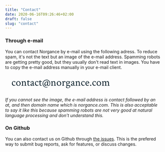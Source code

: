```yaml
---
title: "Contact"
date: 2020-06-16T09:26:46+02:00
draft: false
slug: "contact"
---
```


### Through e-mail

<p style="margin-bottom:0.8em">
You can contact Norgance by e-mail using the following adress. To reduce spam, it's not the text but an image of the e-mail address. Spamming robots are getting pretty good, but they usually don't read text in images. You have to copy the e-mail address manually in your e-mail client.
</p>

<p style="margin-bottom:0">
<svg xmlns="http://www.w3.org/2000/svg" max-width="100%" width="360" height="60" viewBox="0 0 131.648 20.473"><g fill="#0e232e"><path d="M10.315 7.528q1.365 0 1.885.633 0 .83-.458.83-.211 0-.323-.086-.112-.1-.285-.347-.385-.57-.918-.57-.508 0-.93.483-.41.484-.41 1.439 0 .992.484 1.65.496.656 1.365.656.26 0 .496-.05.235-.049.396-.11.174-.075.286-.137.124-.075.21-.137l.087-.062q.075 0 .075.162 0 .099-.075.223-.248.347-.731.632-.484.273-1.055.273-1.029 0-1.773-.769-.732-.781-.732-1.897 0-1.141.62-1.972.62-.844 1.786-.844zM15.5 8q-.658 0-1.08.607-.409.596-.409 1.464 0 1.017.521 1.749.533.719 1.24.719.658 0 1.08-.62.421-.62.421-1.488 0-1.005-.533-1.712-.534-.72-1.24-.72zm.136-.484q1.116 0 1.91.806.794.806.794 1.935 0 1.14-.782 1.96-.769.806-1.897.806-1.129 0-1.923-.807-.793-.818-.793-1.96 0-1.153.768-1.946.77-.794 1.923-.794zM22.804 7.504q.869 0 1.216.62t.347 2.009v1.128q0 .72.1 1.104.024.087.322.174.297.074.421.074.038 0 .05.15.012.148-.012.21-1.24-.062-1.327-.062-.025 0-1.303.062-.05-.05-.05-.198 0-.162.05-.162.15 0 .41-.074.273-.087.297-.174.087-.36.087-.868v-1.24q0-1.154-.298-1.575-.297-.422-.967-.422-.397 0-.769.298-.36.285-.36.52v2.183q0 .72.1 1.104.024.087.322.174.298.074.422.074.037 0 .05.15.012.148-.013.21-1.24-.062-1.327-.062-.074 0-1.352.062-.05-.05-.05-.198 0-.162.05-.162.149 0 .434-.074.298-.087.323-.174.087-.36.087-.868V9.153q0-.484-.174-.67-.124-.148-.31-.198-.174-.062-.298-.062-.111 0-.111-.025 0-.298.074-.31 1.315-.198 1.711-.322h.038l.024-.013q.05 0 .062.112.013.099 0 .149-.05.347-.05.496 0 .05.026.05.012 0 .037-.025.285-.298.769-.559.496-.272.942-.272zM26.55 8.297h-.72q-.061 0-.061-.26 0-.075.012-.087.36-.161.781-.657.137-.162.26-.36.137-.21.224-.36.087-.148.087-.16.372 0 .372.061v1.228q.322 0 .98.012h.694q.1 0 .1.112 0 .223-.125.471h-1.65v3.039q0 .496.249.794.26.297.67.297.372 0 .769-.235.037-.025.111.111.075.124.062.137-.186.198-.57.397-.385.186-.794.186-.62 0-1.042-.41-.41-.409-.41-1.166zM31.188 12.142q.211.174.546.174.335 0 .645-.199.31-.21.31-.421v-1.278q-.1.05-.484.174-.384.124-.607.223-.211.087-.422.31-.198.21-.198.496 0 .335.21.521zm1.166-4.614q.682 0 .98.335.298.323.298 1.054v2.865q0 .26.136.434.137.174.372.174.174 0 .434-.174.05 0 .05.1 0 .16-.062.26-.509.434-.868.434-.286 0-.546-.235-.26-.236-.36-.497-.012 0-.099.087-.074.075-.21.186-.137.1-.323.211-.174.112-.422.186-.236.075-.484.075-.57 0-.942-.298-.372-.31-.372-.918 0-.273.136-.508.137-.248.323-.397.186-.161.508-.323.323-.16.546-.235.235-.087.608-.211.372-.124.52-.186.112-.037.112-.186v-.93q0-.397-.248-.608Q32.193 8 31.846 8q-.372 0-.62.26-.248.248-.248.657 0 .434-.509.434-.347 0-.484-.235 0-.533.782-1.054.781-.534 1.587-.534zM37.576 7.528q1.364 0 1.885.633 0 .83-.46.83-.21 0-.322-.086-.111-.1-.285-.347-.384-.57-.918-.57-.508 0-.93.483-.41.484-.41 1.439 0 .992.485 1.65.496.656 1.364.656.26 0 .496-.05.236-.049.397-.11.173-.075.285-.137.124-.075.21-.137l.088-.062q.074 0 .074.162 0 .099-.074.223-.248.347-.732.632-.484.273-1.054.273-1.03 0-1.774-.769-.731-.781-.731-1.897 0-1.141.62-1.972.62-.844 1.786-.844zM40.738 8.297h-.72q-.061 0-.061-.26 0-.075.012-.087.36-.161.782-.657.136-.162.26-.36.136-.21.223-.36.087-.148.087-.16.372 0 .372.061v1.228q.323 0 .98.012h.694q.1 0 .1.112 0 .223-.124.471h-1.65v3.039q0 .496.248.794.26.297.67.297.372 0 .769-.235.037-.025.112.111.074.124.062.137-.187.198-.571.397-.384.186-.794.186-.62 0-1.042-.41-.409-.409-.409-1.166zM52.694 10.282q0-1.6-.992-2.741-.98-1.154-2.53-1.154-1.712 0-2.94 1.092-1.215 1.079-1.215 2.691 0 1.947 1.104 3.138 1.104 1.19 3.336 1.19.1 0 .21-.024.125-.025.237-.075.111-.037.198-.074.1-.037.161-.075l.075-.024q.024.111.024.124 0 .248-.434.47-.421.237-1.153.237-.967 0-1.823-.41-.856-.409-1.439-1.054-.57-.632-.905-1.414-.323-.781-.323-1.538 0-2.232 1.439-3.547 1.439-1.314 3.584-1.314.893 0 1.662.397.77.384 1.265 1.004.509.62.782 1.377.285.744.285 1.488 0 .856-.211 1.488-.21.62-.558.943-.347.322-.72.471-.372.149-.768.149-.596 0-.993-.434t-.397-.868q0-.013-.024 0-.025.012-.038.025-.198.334-.78.769-.584.434-1.018.434-.645 0-1.004-.559-.348-.57-.348-1.277 0-1.327.918-2.332.918-1.004 2.493-1.004l1.104.111-.087.658-.31 2.765q-.025.249-.025.348 0 .868.62.868.434 0 .757-.26.322-.261.483-.658.162-.397.224-.744.074-.36.074-.657zm-2.778-1.489q0-.099-.025-.148-.025-.062-.174-.112-.148-.05-.434-.05-.793 0-1.339.72-.533.707-.533 1.96 0 .582.223.855.223.26.508.26.484 0 1.017-.57.534-.583.558-.88l.187-1.886q.012-.074.012-.149zM57.804 7.504q.868 0 1.215.62.348.62.348 2.009v1.128q0 .72.099 1.104.025.087.322.174.298.074.422.074.037 0 .05.15.012.148-.013.21-1.24-.062-1.327-.062-.025 0-1.302.062-.05-.05-.05-.198 0-.162.05-.162.149 0 .41-.074.272-.087.297-.174.087-.36.087-.868v-1.24q0-1.154-.298-1.575-.298-.422-.967-.422-.397 0-.77.298-.36.285-.36.52v2.183q0 .72.1 1.104.025.087.323.174.297.074.421.074.037 0 .05.15.012.148-.013.21-1.24-.062-1.327-.062-.074 0-1.351.062-.05-.05-.05-.198 0-.162.05-.162.148 0 .434-.074.297-.087.322-.174.087-.36.087-.868V9.153q0-.484-.174-.67-.124-.148-.31-.198-.173-.062-.297-.062-.112 0-.112-.025 0-.298.074-.31 1.315-.198 1.712-.322h.037l.025-.013q.05 0 .062.112.012.099 0 .149-.05.347-.05.496 0 .05.025.05.012 0 .037-.025.286-.298.77-.559.495-.272.942-.272zM63.57 8q-.656 0-1.078.607-.41.596-.41 1.464 0 1.017.522 1.749.533.719 1.24.719.657 0 1.079-.62.421-.62.421-1.488 0-1.005-.533-1.712-.533-.72-1.24-.72zm.137-.484q1.117 0 1.91.806.794.806.794 1.935 0 1.14-.781 1.96-.77.806-1.898.806t-1.922-.807q-.794-.818-.794-1.96 0-1.153.769-1.946.769-.794 1.922-.794zM70.516 7.516q.732 0 .968.36 0 .434-.137.632-.136.199-.335.199-.223 0-.409-.211-.186-.211-.508-.211-.385 0-.67.36-.285.36-.285.756v1.86q0 .72.099 1.104.025.087.322.174.31.074.434.074.038 0 .05.15.012.148-.012.21-1.24-.062-1.34-.062-.074 0-1.352.062-.05-.05-.05-.198 0-.162.05-.162.15 0 .434-.074.298-.087.323-.174.087-.36.087-.868V9.153q0-.484-.174-.67-.124-.148-.31-.198-.174-.062-.298-.062-.111 0-.111-.025 0-.298.074-.31 1.315-.198 1.712-.322h.037l.025-.013q.05 0 .062.112.012.099 0 .149l-.075.62q.223-.335.608-.62.397-.298.781-.298zM76.296 13.99q0-.52-.509-.707-.508-.174-2.021-.174-.025 0-.075.025-.012.013-.111.05l-.124.062q-.025.012-.112.062-.087.062-.124.074-.025.025-.1.075-.074.062-.099.099-.024.05-.074.111-.05.063-.074.125-.013.062-.038.136-.012.087-.012.174 0 .533.546.855.558.335 1.228.335.744 0 1.215-.397.484-.397.484-.905zM73.12 9.265q0 .57.347.967.36.397.83.397.485 0 .795-.372.322-.372.322-.893 0-.57-.36-.967Q74.708 8 74.237 8q-.484 0-.806.372-.31.372-.31.893zm1.166-1.687q.458 0 1.054.161.595.161.98.161h.719q.074.025.074.31 0 .174-.074.174h-.88q-.05 0-.05.037l.124.298q.136.298.136.595 0 .67-.595 1.203-.595.534-1.464.534-.397 0-.694-.05-.161.087-.347.31-.174.223-.174.397 0 .174.1.285.098.1.284.149.186.037.36.062.174.012.41.012h.086q1.538.025 2.158.323.62.285.62.868 0 .955-.806 1.637-.806.695-2.071.707-.88.013-1.588-.335-.694-.347-.694-1.042 0-.768 1.215-1.314-.335-.05-.62-.31t-.285-.633q0-.322.273-.67.285-.347.632-.57-.372-.136-.694-.583-.31-.459-.31-.98 0-.731.607-1.228.62-.508 1.514-.508zM79.21 12.142q.211.174.546.174.335 0 .645-.199.31-.21.31-.421v-1.278q-.1.05-.484.174-.384.124-.607.223-.211.087-.422.31-.199.21-.199.496 0 .335.211.521zm1.166-4.614q.682 0 .98.335.298.323.298 1.054v2.865q0 .26.136.434t.372.174q.174 0 .434-.174.05 0 .05.1 0 .16-.062.26-.509.434-.868.434-.286 0-.546-.235-.26-.236-.36-.497-.012 0-.1.087-.073.075-.21.186-.136.1-.322.211-.174.112-.422.186-.236.075-.484.075-.57 0-.942-.298-.372-.31-.372-.918 0-.273.136-.508.136-.248.323-.397.186-.161.508-.323.322-.16.546-.235.235-.087.607-.211t.521-.186q.112-.037.112-.186v-.93q0-.397-.248-.608Q80.215 8 79.868 8q-.372 0-.62.26-.249.248-.249.657 0 .434-.508.434-.347 0-.484-.235 0-.533.782-1.054.78-.534 1.587-.534zM86.726 7.504q.868 0 1.216.62.347.62.347 2.009v1.128q0 .72.099 1.104.025.087.322.174.298.074.422.074.037 0 .05.15.012.148-.013.21-1.24-.062-1.327-.062-.025 0-1.302.062-.05-.05-.05-.198 0-.162.05-.162.149 0 .41-.074.272-.087.297-.174.087-.36.087-.868v-1.24q0-1.154-.298-1.575-.298-.422-.967-.422-.397 0-.77.298-.359.285-.359.52v2.183q0 .72.1 1.104.024.087.322.174.297.074.422.074.037 0 .05.15.012.148-.013.21-1.24-.062-1.327-.062-.075 0-1.352.062-.05-.05-.05-.198 0-.162.05-.162.149 0 .434-.074.298-.087.322-.174.087-.36.087-.868V9.153q0-.484-.173-.67-.124-.148-.31-.198-.174-.062-.298-.062-.112 0-.112-.025 0-.298.075-.31 1.314-.198 1.711-.322h.037l.025-.013q.05 0 .062.112.013.099 0 .149-.05.347-.05.496 0 .05.025.05.013 0 .038-.025.285-.298.769-.559.496-.272.942-.272zM92.344 7.528q1.365 0 1.886.633 0 .83-.46.83-.21 0-.322-.086-.111-.1-.285-.347-.385-.57-.918-.57-.508 0-.93.483-.41.484-.41 1.439 0 .992.484 1.65.496.656 1.365.656.26 0 .496-.05.235-.049.397-.11.173-.075.285-.137.124-.075.21-.137l.088-.062q.074 0 .074.162 0 .099-.074.223-.249.347-.732.632-.484.273-1.054.273-1.03 0-1.774-.769-.732-.781-.732-1.897 0-1.141.62-1.972.62-.844 1.786-.844zM97.305 7.987q-.645 0-.992.558-.335.546-.335.906 0 .087.075.087h2.418q.062 0 .062-.124 0-.397-.335-.906-.335-.52-.893-.52zm.124-.459q.57 0 1.005.224.434.21.657.558.236.335.335.694.112.347.112.695 0 .248-.075.31-.074.05-.285.05h-3.125q-.1 0-.1.061 0 .782.472 1.44.471.656 1.364.656.26 0 .496-.05.236-.049.397-.11.174-.075.285-.137.124-.075.211-.137l.087-.062q.074 0 .074.162 0 .099-.074.223-.248.347-.732.632-.484.273-1.054.273-1.03 0-1.774-.769-.731-.781-.731-1.897 0-1.303.694-2.06.707-.756 1.761-.756zM100.79 12.899q-.21-.224-.21-.521 0-.298.21-.496.224-.211.521-.211.298 0 .496.21.211.199.211.497 0 .297-.21.52-.2.211-.497.211t-.52-.21zM105.615 7.528q1.364 0 1.885.633 0 .83-.459.83-.21 0-.322-.086-.112-.1-.286-.347-.384-.57-.917-.57-.509 0-.93.483-.41.484-.41 1.439 0 .992.484 1.65.496.656 1.364.656.26 0 .496-.05.236-.049.397-.11.174-.075.285-.137.124-.075.211-.137l.087-.062q.074 0 .074.162 0 .099-.074.223-.248.347-.732.632-.483.273-1.054.273-1.03 0-1.773-.769-.732-.781-.732-1.897 0-1.141.62-1.972.62-.844 1.786-.844zM110.799 8q-.657 0-1.079.607-.41.596-.41 1.464 0 1.017.522 1.749.533.719 1.24.719.657 0 1.079-.62.422-.62.422-1.488 0-1.005-.534-1.712-.533-.72-1.24-.72zm.136-.484q1.117 0 1.91.806.794.806.794 1.935 0 1.14-.781 1.96-.77.806-1.898.806t-1.922-.807q-.794-.818-.794-1.96 0-1.153.77-1.946.768-.794 1.921-.794zM118.08 7.504c.608-.117 1.09.581 1.335.826.67-.64 1.735-1.106 2.62-.638.764.503.807 1.525.807 2.355.02.772-.06 1.556.099 2.318.212.267 1.112.16.705.604a17.506 17.506 0 00-2.603.004c-.31-.674 1.054-.19.822-.986.032-.788.039-1.58-.009-2.367-.039-.605-.388-1.318-1.07-1.352-.504-.064-1.223.231-1.268.781.136 1.1-.06 2.223.149 3.316.211.267 1.111.16.704.604a17.505 17.505 0 00-2.602.004c-.33-.672.973-.178.81-.898.051-.802.047-1.61.004-2.411-.042-.595-.328-1.341-1.017-1.396-.52-.048-1.197.289-1.273.843.014.973-.034 1.948.039 2.919-.177.75 1.059.276.842.943a17.965 17.965 0 00-2.68 0c-.33-.672.974-.178.81-.898.065-1.01.024-2.026.031-3.038.116-.606-.586-.757-.889-.909.104-.513.964-.236 1.358-.459.445-.248.687-.028.514.442-.04.58.687-.469 1.063-.454.22-.093.458-.154.698-.153z"/></g></svg>
</p>

*If you cannot see the image, the e-mail address is contact followed by an at, and then domain name which is norgance.com. This is also acceptable to say it like this because spamming robots are not very good at natural language processing and don't understand this.*

### On Github

You can also contact us on Github through [the issues](https://github.com/norgance/Norgance/issues). This is the prefered way to submit bug reports, ask for features, or discuss changes.
